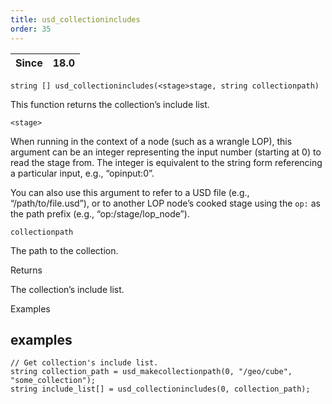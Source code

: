 ```yaml
---
title: usd_collectionincludes
order: 35
---
```

| Since | 18.0 |
| --- | --- |

`string [] usd_collectionincludes(<stage>stage, string collectionpath)`

This function returns the collection’s include list.

`<stage>`

When running in the context of a node (such as a wrangle LOP), this argument can be an integer representing the input number (starting at 0) to read the stage from. The integer is equivalent to the string form referencing a particular input, e.g., “opinput:0”.

You can also use this argument to refer to a USD file (e.g., “/path/to/file.usd”), or to another LOP node’s cooked stage using the `op:` as the path prefix (e.g., “op:/stage/lop_node”).

`collectionpath`

The path to the collection.

Returns

The collection’s include list.

Examples

## examples

```vex
// Get collection's include list.
string collection_path = usd_makecollectionpath(0, "/geo/cube", "some_collection");
string include_list[] = usd_collectionincludes(0, collection_path);

```
